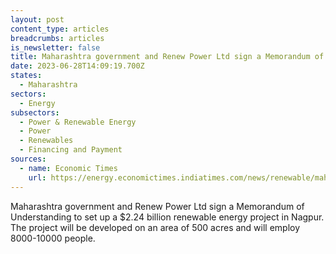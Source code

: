 ```yaml
---
layout: post
content_type: articles
breadcrumbs: articles
is_newsletter: false
title: Maharashtra government and Renew Power Ltd sign a Memorandum of Understanding
date: 2023-06-28T14:09:19.700Z
states:
  - Maharashtra
sectors:
  - Energy
subsectors:
  - Power & Renewable Energy
  - Power
  - Renewables
  - Financing and Payment
sources:
  - name: Economic Times
    url: https://energy.economictimes.indiatimes.com/news/renewable/maha-govt-renew-power-sign-mou-for-rs-20k-cr-project-in-nagpur/101229984
---
```

Maharashtra government and Renew Power Ltd sign a Memorandum of Understanding to set up a $2.24 billion renewable energy project in Nagpur. The project will be developed on an area of 500 acres and will employ 8000-10000 people.

